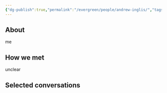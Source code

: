 ```yaml
---
{"dg-publish":true,"permalink":"/evergreen/people/andrew-inglis/","tags":["people","work/proto_ventures"]}
---
```


## About
me

## How we met
unclear

## Selected conversations
